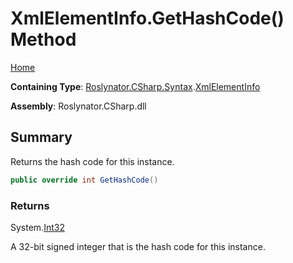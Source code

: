 <a name="_Top"></a>

# XmlElementInfo\.GetHashCode\(\) Method

[Home](../../../../../README.md#_Top)

**Containing Type**: [Roslynator.CSharp.Syntax](../../README.md#_Top)\.[XmlElementInfo](../README.md#_Top)

**Assembly**: Roslynator\.CSharp\.dll

## Summary

Returns the hash code for this instance\.

```csharp
public override int GetHashCode()
```

### Returns

System\.[Int32](https://docs.microsoft.com/en-us/dotnet/api/system.int32)

A 32\-bit signed integer that is the hash code for this instance\.